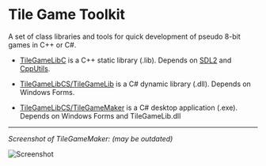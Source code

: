 # Tile Game Toolkit
A set of class libraries and tools for quick development of pseudo 8-bit games in C++ or C#.

- [TileGameLibC](https://github.com/FernandoAiresCastello/TileGameToolkit/tree/master/TileGameLibC) is a C++ static library (.lib). Depends on [SDL2](https://www.libsdl.org/) and [CppUtils](https://github.com/FernandoAiresCastello/CppUtils).

- [TileGameLibCS/TileGameLib](https://github.com/FernandoAiresCastello/TileGameToolkit/tree/master/TileGameLibCS/TileGameLib) is a C# dynamic library (.dll). Depends on Windows Forms.

- [TileGameLibCS/TileGameMaker](https://github.com/FernandoAiresCastello/TileGameToolkit/tree/master/TileGameLibCS/TileGameMaker) is a C# desktop application (.exe). Depends on Windows Forms and TileGameLib.dll

---

*Screenshot of TileGameMaker: (may be outdated)*

![Screenshot](https://raw.githubusercontent.com/FernandoAiresCastello/TileGameToolkit/master/Screenshots/MainWindow.png)

